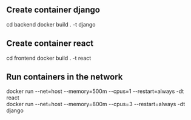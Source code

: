 ## Create container django
cd backend
docker build . -t django 
## Create container react
cd frontend
docker build . -t react

## Run containers in the network
docker run --net=host --memory=500m --cpus=1 --restart=always -dt react   
docker run --net=host --memory=800m --cpus=3 --restart=always -dt django